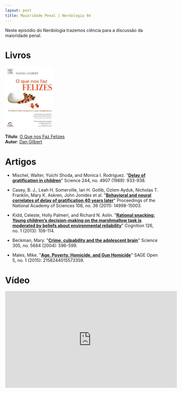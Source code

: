 ```yaml
---
layout: post
title: Maioridade Penal | Nerdologia 94
---
```


Neste episódio do Nerdologia trazemos ciência para a discussão da maioridade penal.

Livros
=====

![O Que nos Faz Felizes](../images/o-que-nos-faz-felizes.jpg)

**Título**: [O Que nos Faz Felizes](http://www.livrariacultura.com.br/p/o-que-nos-faz-felizes-1414900)<br>
**Autor**: [Dan Gilbert](http://www.danielgilbert.com/)

Artigos
=====

- Mischel, Walter, Yuichi Shoda, and Monica I. Rodriguez. "[**Delay of gratification in children**](http://pages.uoregon.edu/harbaugh/Readings/UGBE/Mischel%201989%20Science,%20Delay%20of%20Gratification.pdf)" Science 244, no. 4907 (1989): 933-938.

- Casey, B. J., Leah H. Somerville, Ian H. Gotlib, Ozlem Ayduk, Nicholas T. Franklin, Mary K. Askren, John Jonides et al. "[**Behavioral and neural correlates of delay of gratification 40 years later**](https://www.sacklerinstitute.org/cornell/people/bj.casey/publications/publications/Casey.2011.PNAS.pdf)" Proceedings of the National Academy of Sciences 108, no. 36 (2011): 14998-15003.

- Kidd, Celeste, Holly Palmeri, and Richard N. Aslin. "[**Rational snacking: Young children’s decision-making on the marshmallow task is moderated by beliefs about environmental reliability**](http://www.bcs.rochester.edu/people/aslin/pdfs/kidd_palmeri_aslin_cog2013.pdf)" Cognition 126, no. 1 (2013): 109-114.

- Beckman, Mary. "[**Crime, culpability and the adolescent brain**](http://weblaw.usc.edu/pcjp-downloads/downloads/crime-culpability-and-the-adolescent-brain.pdf)" Science 305, no. 5684 (2004): 596-599.

- Males, Mike. "[**Age, Poverty, Homicide, and Gun Homicide**](http://sgo.sagepub.com/content/spsgo/5/1/2158244015573359.full.pdf)" SAGE Open 5, no. 1 (2015): 2158244015573359.

Vídeo
=====

<iframe width="560" height="315" src="https://www.youtube.com/embed/0WRcSmp_3t8" frameborder="0" allowfullscreen></iframe>

